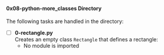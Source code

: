 #### 0x08-python-more_classes Directory   
The following tasks are handled in the directory:    
- [ ] **0-rectangle.py**   
Creates an empty class `Rectangle` that defines a rectangle:   
	* No module is imported   

